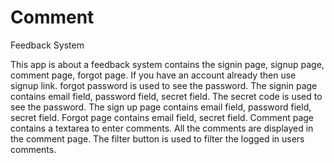 # Comment
Feedback System

This app is about a feedback system contains the signin page, signup page, comment page, forgot page.
If you have an account already then use signup link. forgot password is used to see the password.
The signin page contains email field, password field, secret field.
The secret code is used to see the password.
The sign up page contains email field, password field, secret field.
Forgot page contains email field, secret field.
Comment page contains a textarea to enter comments.
All the comments are displayed in the comment page.
The filter button is used to filter the logged in users comments.
